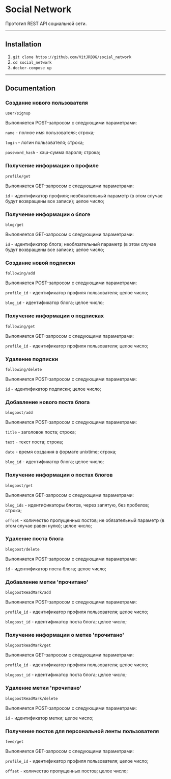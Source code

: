 # Social Network

Прототип REST API социальной сети.
___

## Installation 

1. `git clone https://github.com/VitJRBOG/social_network`
1. `cd social_network`
1. `docker-compose up`

___

## Documentation

### **Создание нового пользователя**

`user/signup`

Выполняется POST-запросом с следующими параметрами:

`name` - полное имя пользователя; строка;

`login` - логин пользователя; строка;

`password_hash` - хэш-сумма пароля; строка;

### **Получение информации о профиле**

`profile/get`

Выполняется GET-запросом с следующими параметрами:

`id` - идентификатор профиля; необязательный параметр (в этом случае будут возвращены все записи); целое число;

### **Получение информации о блоге**

`blog/get`

Выполняется GET-запросом с следующими параметрами:

`id` - идентификатор блога; необязательный параметр (в этом случае будут возвращены все записи); целое число;

### **Создание новой подписки**

`following/add`

Выполняется POST-запросом с следующими параметрами:

`profile_id` - идентификатор профиля пользователя; целое число;

`blog_id` - идентификатор блога; целое число;

### **Получение информации о подписках**

`following/get`

Выполняется GET-запросом с следующими параметрами:

`profile_id` - идентификатор профиля пользователя; целое число;

### **Удаление подписки**

`following/delete`

Выполняется POST-запросом с следующими параметрами:

`id` - идентификатор подписки; целое число;

### **Добавление нового поста блога**

`blogpost/add`

Выполняется POST-запросом с следующими параметрами:

`title` - заголовок поста; строка;

`text` - текст поста; строка;

`date` - время создания в формате unixtime; строка;

`blog_id` - идентификатор блога; целое число;

### **Получение информации о постах блогов**

`blogpost/get`

Выполняется GET-запросом с следующими параметрами:

`blog_ids` - идентификаторы блогов, через запятую, без пробелов; строка;

`offset` - количество пропущенных постов; не обязательный параметр (в этом случае равен нулю); целое число;

### **Удаление поста блога**

`blogpost/delete`

Выполняется POST-запросом с следующими параметрами:

`id` - идентификатор поста блога; целое число;

### **Добавление метки 'прочитано'**

`blogpostReadMark/add`

Выполняется POST-запросом с следующими параметрами:

`profile_id` - идентификатор профиля пользователя; целое число;

`blogpost_id` - идентификатор поста блога; целое число;

### **Получение информации о метке 'прочитано'**

`blogpostReadMark/get`

Выполняется GET-запросом с следующими параметрами:

`profile_id` - идентификатор профиля пользователя; целое число;

`blogpost_id` - идентификатор поста блога; целое число;

### **Удаление метки 'прочитано'**

`blogpostReadMark/delete`

Выполняется POST-запросом с следующими параметрами:

`id` - идентификатор метки; целое число;

### **Получение постов для персональной ленты пользователя**

`feed/get`

Выполняется GET-запросом с следующими параметрами:

`profile_id` - идентификатор профиля пользователя; целое число;

`offset` - количество пропущенных постов; целое число;